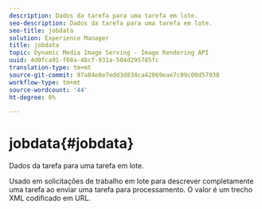 ```yaml
---
description: Dados da tarefa para uma tarefa em lote.
seo-description: Dados da tarefa para uma tarefa em lote.
seo-title: jobdata
solution: Experience Manager
title: jobdata
topic: Dynamic Media Image Serving - Image Rendering API
uuid: 4d0fca91-f08a-48cf-931a-504d295785fc
translation-type: tm+mt
source-git-commit: 97a84e8e7edd3d834ca42069eae7c09c00d57938
workflow-type: tm+mt
source-wordcount: '44'
ht-degree: 0%

---
```



# jobdata{#jobdata}

Dados da tarefa para uma tarefa em lote.

Usado em solicitações de trabalho em lote para descrever completamente uma tarefa ao enviar uma tarefa para processamento. O valor é um trecho XML codificado em URL.

